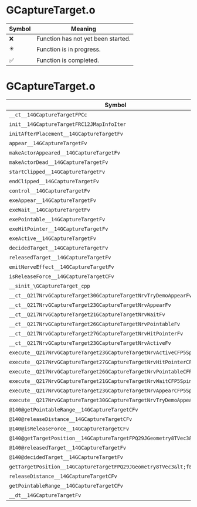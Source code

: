 # GCaptureTarget.o
| Symbol | Meaning 
| ------------- | ------------- 
| :x: | Function has not yet been started. 
| :eight_pointed_black_star: | Function is in progress. 
| :white_check_mark: | Function is completed. 


# GCaptureTarget.o
| Symbol | Decompiled? |
| ------------- | ------------- |
| `__ct__14GCaptureTargetFPCc` | :x: |
| `init__14GCaptureTargetFRC12JMapInfoIter` | :x: |
| `initAfterPlacement__14GCaptureTargetFv` | :x: |
| `appear__14GCaptureTargetFv` | :x: |
| `makeActorAppeared__14GCaptureTargetFv` | :x: |
| `makeActorDead__14GCaptureTargetFv` | :x: |
| `startClipped__14GCaptureTargetFv` | :x: |
| `endClipped__14GCaptureTargetFv` | :x: |
| `control__14GCaptureTargetFv` | :x: |
| `exeAppear__14GCaptureTargetFv` | :x: |
| `exeWait__14GCaptureTargetFv` | :x: |
| `exePointable__14GCaptureTargetFv` | :x: |
| `exeHitPointer__14GCaptureTargetFv` | :x: |
| `exeActive__14GCaptureTargetFv` | :x: |
| `decidedTarget__14GCaptureTargetFv` | :x: |
| `releasedTarget__14GCaptureTargetFv` | :x: |
| `emitNerveEffect__14GCaptureTargetFv` | :x: |
| `isReleaseForce__14GCaptureTargetCFv` | :x: |
| `__sinit_\GCaptureTarget_cpp` | :x: |
| `__ct__Q217NrvGCaptureTarget30GCaptureTargetNrvTryDemoAppearFv` | :x: |
| `__ct__Q217NrvGCaptureTarget23GCaptureTargetNrvAppearFv` | :x: |
| `__ct__Q217NrvGCaptureTarget21GCaptureTargetNrvWaitFv` | :x: |
| `__ct__Q217NrvGCaptureTarget26GCaptureTargetNrvPointableFv` | :x: |
| `__ct__Q217NrvGCaptureTarget27GCaptureTargetNrvHitPointerFv` | :x: |
| `__ct__Q217NrvGCaptureTarget23GCaptureTargetNrvActiveFv` | :x: |
| `execute__Q217NrvGCaptureTarget23GCaptureTargetNrvActiveCFP5Spine` | :x: |
| `execute__Q217NrvGCaptureTarget27GCaptureTargetNrvHitPointerCFP5Spine` | :x: |
| `execute__Q217NrvGCaptureTarget26GCaptureTargetNrvPointableCFP5Spine` | :x: |
| `execute__Q217NrvGCaptureTarget21GCaptureTargetNrvWaitCFP5Spine` | :x: |
| `execute__Q217NrvGCaptureTarget23GCaptureTargetNrvAppearCFP5Spine` | :x: |
| `execute__Q217NrvGCaptureTarget30GCaptureTargetNrvTryDemoAppearCFP5Spine` | :x: |
| `@140@getPointableRange__14GCaptureTargetCFv` | :x: |
| `@140@releaseDistance__14GCaptureTargetCFv` | :x: |
| `@140@isReleaseForce__14GCaptureTargetCFv` | :x: |
| `@140@getTargetPosition__14GCaptureTargetFPQ29JGeometry8TVec3&lt;f&gt;` | :x: |
| `@140@releasedTarget__14GCaptureTargetFv` | :x: |
| `@140@decidedTarget__14GCaptureTargetFv` | :x: |
| `getTargetPosition__14GCaptureTargetFPQ29JGeometry8TVec3&lt;f&gt;` | :x: |
| `releaseDistance__14GCaptureTargetCFv` | :x: |
| `getPointableRange__14GCaptureTargetCFv` | :x: |
| `__dt__14GCaptureTargetFv` | :x: |
